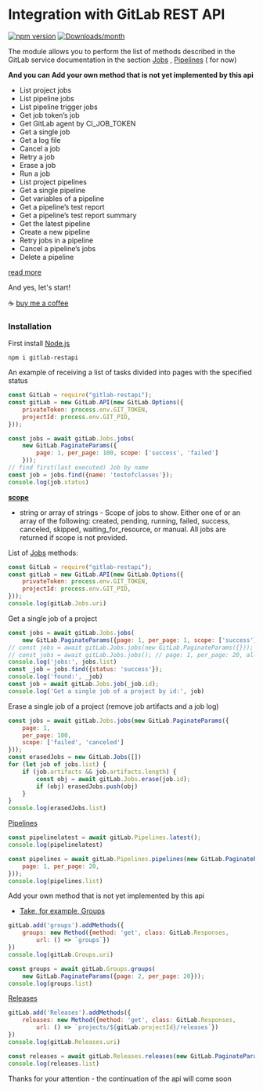 # Integration with GitLab REST API

[![npm version](https://img.shields.io/npm/v/gitlab-restapi.svg)](https://www.npmjs.com/package/gitlab-restapi)
[![Downloads/month](https://img.shields.io/npm/dm/gitlab-restapi.svg)](http://www.npmtrends.com/gitlab-restapi)

The module allows you to perform the list of methods described in the GitLab service documentation in the section
[Jobs](https://docs.gitlab.com/ee/api/jobs.html) , [Pipelines](https://docs.gitlab.com/ee/api/pipelines.html#list-project-pipelines) (
for now)

**And you can Add your own method that is not yet implemented by this api**

- List project jobs
- List pipeline jobs
- List pipeline trigger jobs
- Get job token’s job
- Get GitLab agent by CI_JOB_TOKEN
- Get a single job
- Get a log file
- Cancel a job
- Retry a job
- Erase a job
- Run a job
- List project pipelines
- Get a single pipeline
- Get variables of a pipeline
- Get a pipeline’s test report
- Get a pipeline’s test report summary
- Get the latest pipeline
- Create a new pipeline
- Retry jobs in a pipeline
- Cancel a pipeline’s jobs
- Delete a pipeline

[read more](https://docs.gitlab.com/ee/api/jobs.html#run-a-job:~:text=On%20this%20page-,List%20project%20jobs,Run%20a%20job)

And yes, let's start!

☕️ [buy me a coffee](https://www.buymeacoffee.com/rosbitskyy.ruslan)

### Installation

First install [Node.js](https://nodejs.org/uk)

```shell
npm i gitlab-restapi
```

An example of receiving a list of tasks divided into pages with the specified status

```javascript
const GitLab = require("gitlab-restapi");
const gitLab = new GitLab.API(new GitLab.Options({
    privateToken: process.env.GIT_TOKEN,
    projectId: process.env.GIT_PID,
}));

const jobs = await gitLab.Jobs.jobs(
    new GitLab.PaginateParams({
        page: 1, per_page: 100, scope: ['success', 'failed']
    }));
// find first(last executed) Job by name
const job = jobs.find({name: 'testofclasses'});
console.log(job.status)
```

[**scope**](https://docs.gitlab.com/ee/api/jobs.html#run-a-job:~:text=No-,Scope%20of%20jobs%20to%20show.%20Either%20one%20of%20or%20an%20array%20of%20the%20following%3A%20created%2C%20pending%2C%20running%2C%20failed%2C%20success%2C%20canceled%2C%20skipped%2C%20waiting_for_resource%2C%20or%20manual.%20All%20jobs%20are%20returned%20if%20scope%20is%20not%20provided.,-curl%20%2D%2Dgloboff%20%2D%2Dheader)
- string or array of strings - Scope of jobs to show. Either one of or an array of the following: created, pending,
running, failed, success, canceled, skipped, waiting_for_resource, or manual. All jobs are returned if scope is not
provided.

List of [Jobs](https://docs.gitlab.com/ee/api/jobs.html) methods:

```javascript
const GitLab = require("gitlab-restapi");
const gitLab = new GitLab.API(new GitLab.Options({
    privateToken: process.env.GIT_TOKEN,
    projectId: process.env.GIT_PID,
}));
console.log(gitLab.Jobs.uri)
```

Get a single job of a project

```javascript
const jobs = await gitLab.Jobs.jobs(
    new GitLab.PaginateParams({page: 1, per_page: 1, scope: ['success']}));
// const jobs = await gitLab.Jobs.jobs(new GitLab.PaginateParams({})); // page: 1, per_page: 20, all scopes
// const jobs = await gitLab.Jobs.jobs(); // page: 1, per_page: 20, all scopes
console.log('jobs:', jobs.list)
const _job = jobs.find({status: 'success'});
console.log('found:', _job)
const job = await gitLab.Jobs.job(_job.id);
console.log('Get a single job of a project by id:', job)
```

Erase a single job of a project (remove job artifacts and a job log)

```javascript
const jobs = await gitLab.Jobs.jobs(new GitLab.PaginateParams({
    page: 1,
    per_page: 100,
    scope: ['failed', 'canceled']
}));
const erasedJobs = new GitLab.Jobs([])
for (let job of jobs.list) {
    if (job.artifacts && job.artifacts.length) {
        const obj = await gitLab.Jobs.erase(job.id);
        if (obj) erasedJobs.push(obj)
    }
}
console.log(erasedJobs.list)
```


[Pipelines](https://docs.gitlab.com/ee/api/pipelines.html#list-project-pipelines)
```javascript
const pipelinelatest = await gitLab.Pipelines.latest();
console.log(pipelinelatest)

const pipelines = await gitLab.Pipelines.pipelines(new GitLab.PaginateParams({
    page: 1, per_page: 20,
}));
console.log(pipelines.list)
```

Add your own method that is not yet implemented by this api

- [Take, for example, Groups](https://docs.gitlab.com/ee/api/groups.html)

```javascript
gitLab.add('groups').addMethods({
    groups: new Method({method: 'get', class: GitLab.Responses, 
        url: () => `groups`})
})
console.log(gitLab.Groups.uri)

const groups = await gitLab.Groups.groups(
    new GitLab.PaginateParams({page: 2, per_page: 20}));
console.log(groups.list)
```

[Releases](https://docs.gitlab.com/ee/api/releases/)

```javascript
gitLab.add('Releases').addMethods({
    releases: new Method({method: 'get', class: GitLab.Responses, 
        url: () => `projects/${gitLab.projectId}/releases`})
})
console.log(gitLab.Releases.uri)

const releases = await gitLab.Releases.releases(new GitLab.PaginateParams({page: 2, per_page: 20}));
console.log(releases.list)
```

Thanks for your attention - the continuation of the api will come soon